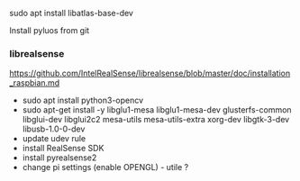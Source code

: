 sudo apt install libatlas-base-dev

Install pyluos from git


### librealsense

https://github.com/IntelRealSense/librealsense/blob/master/doc/installation_raspbian.md

* sudo apt install python3-opencv
* sudo apt-get install -y libglu1-mesa libglu1-mesa-dev glusterfs-common libglui-dev libglui2c2 mesa-utils mesa-utils-extra xorg-dev libgtk-3-dev libusb-1.0-0-dev
* update udev rule
* install RealSense SDK
* install pyrealsense2
* change pi settings (enable OPENGL) - utile ?
